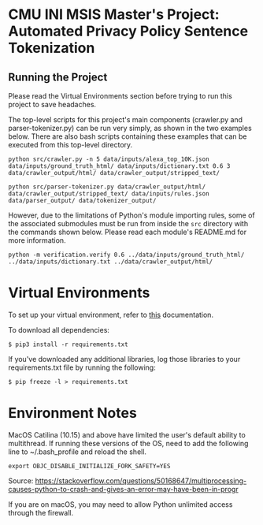 # CMU INI MSIS Master's Project: Automated Privacy Policy Sentence Tokenization


## Running the Project
Please read the Virtual Environments section before trying to run this
project to save headaches.

The top-level scripts for this project's main components (crawler.py
and parser-tokenizer.py) can be run very simply, as shown in the two
examples below.  There are also bash scripts containing these examples
that can be executed from this top-level directory.
```
python src/crawler.py -n 5 data/inputs/alexa_top_10K.json data/inputs/ground_truth_html/ data/inputs/dictionary.txt 0.6 3 data/crawler_output/html/ data/crawler_output/stripped_text/

python src/parser-tokenizer.py data/crawler_output/html/ data/crawler_output/stripped_text/ data/inputs/rules.json data/parser_output/ data/tokenizer_output/
```
However, due to the limitations of Python's module importing rules,
some of the associated submodules must be run from inside the `src`
directory with the commands shown below.  Please read each module's
README.md for more information.
```
python -m verification.verify 0.6 ../data/inputs/ground_truth_html/ ../data/inputs/dictionary.txt ../data/crawler_output/html/
```

# Virtual Environments
To set up your virtual environment, refer to
[this](https://docs.python-guide.org/dev/virtualenvs/#lower-level-virtualenv)
documentation.


To download all dependencies:
```
$ pip3 install -r requirements.txt
```


If you've downloaded any additional libraries, log those libraries to your
requirements.txt file by running the following:
```
$ pip freeze -l > requirements.txt
```

# Environment Notes
MacOS Catilina (10.15) and above have limited the user's default ability
to multithread.  If running these versions of the OS, need to add the
following line to ~/.bash_profile and reload the shell.
```
export OBJC_DISABLE_INITIALIZE_FORK_SAFETY=YES
```
Source: https://stackoverflow.com/questions/50168647/multiprocessing-causes-python-to-crash-and-gives-an-error-may-have-been-in-progr

If you are on macOS, you may need to allow Python unlimited access through the firewall.